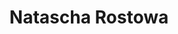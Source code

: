 ---
title: Natascha Rostowa
name: Natascha
full_name: Natalja Iljinitschna Rostowa
alias: Natascha
noble: Komtess
group: Haus Rostow
info: Tochter des Grafen
priority: 4
---